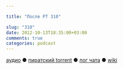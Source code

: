 ```yaml
---

title: "После РТ 310"

slug: "310"
date: 2012-10-13T18:35:00+03:00
comments: true
categories: podcast
---
```

[аудио](http://cdn.radio-t.com/rt310post.mp3) ● [пиратский torrent](http://pirates.radio-t.com/torrents/rt310post.mp3.torrent) ● [лог чата](http://chat.radio-t.com/logs/radio-t-310.html) ● [wiki](http://wiki.radio-t.com/%D0%9F%D0%BE%D1%81%D0%BB%D0%B5_%D0%A0%D0%A2_310) <audio src="http://cdn.radio-t.com/rt310post.mp3" preload="none">
